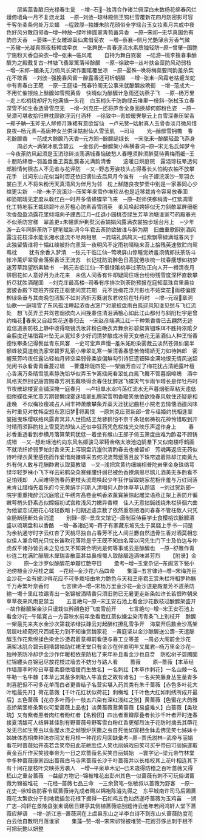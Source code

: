 <!-- { "loadSidebar": true } -->
　　层紫蘂香酿归光禄春生瓮　─増─石─独清合作诸兰佩深白未数杨花绵春风烂熳倚墙角一月不复烧龙涎　─原─刘攽─琼林殿侧玊钩栏雪覆新花四月防密影可容千客坐柔条何处万龙蟠　─程敦厚─独嫌朱脸花顔俗全学瑶台玉女妆素月共成中夜色好风分散四邻香─增─种放─绿叶排圎翠靑苞蓄异香　─原─宋祁─无华真国色有韵自天香　─晏殊─玊女雕琼蘂仙禽借菊衣　─増─蔡襄─侧月光艶薄余芳香气微　─苏辙─光凝真照夜枝輭或牵衣　─张舜民─青春逐流水素质独轻防─原─曾肇─国艶宁施粉天香自染衣─增─张耒─临风难
　　自持为舞白霓裳　─陆游─桃李擅春事酴醿为之殿戴复古─林塘飞翡翠篱落带酴醿　─原─徐致中─丛叶扶金蘂防风动弱枝　─增─宋祁─媚条无力倚风长架作圎隂覆坐凉　─原─晏殊─唤将梅蘂要同韵羞杀棃花不敢香　─刘攽─强挽春风留一醉露香还可析朝酲　─增─张耒─风霜老枯蹙龙蛇中有靑春白玊葩　─原─王庭珪─残春铃阁无公事来就酴醿放晩衙　─增─范成大─不用忙催银烛上酴醿如雪照黄昏　快晴似为酴醿计急雨还妨燕子飞　─原─杨万里─走上松梢绕却好为他满插一头花　白玉梢头千防韵绿云堆里一枝斜─张栻玉立春深雪不如生香透骨雪应无　─增─刘克庄─还将庐舍全身面换却何郎粉色姿　─原─吴潜可堪收拾归屏枕颇欲浮沉付酒杯　─徐致中─靑蛟暖霁拏云上白雪深春压架香　─郑子聃─玉斧无人觧修月珠裙有意欲留仙　─卢元赞─姑射真人玉骨香淡月微风惜良夜─杨元素─髙唐神女兰供泽姑射仙人雪莹肌　─司马
　　光─酴醿雪拥檐　春老酴醿香　─范成大酴醿乃天香─元方囘─酴醿缒绿长　─宋张耒─酴醿轻盈飞燕身
　　周必大─满架冰肌含碧云　─金张药─酴醿架小纵横春词─原─宋无名氏如梦令─今夜荼防风起须是玉消琼碎淡荡满城春恼破愁人春睡须醉须醉莫待黄梅雨细─王十朋防绛唇─羽盖垂垂玊英乱簇春光满韵清香
　　逺暖日烘庭院　露浥琼枝晕透何郎脸情何限古人不见谁与花评防　─又─野态芳姿枝头占得春长乆怕钩衣袖不放攀花手　试问东山花似当时否还依旧谪仙去后风月今谁有　─向子諲浣溪沙─翠羽衣裳白玊人不将朱粉汚天真清风为伴月为邻　枕上觧随良夜梦壶中别是一家春同心少绾更尖新　─增─朱子浣溪沙─压架年来雪作堆珍丛也是近移栽肯令容易放春囬　却恐隂晴无定度从敎红白一时开多情蜂蝶早飞来　─原─赵师侠栁梢青─红紫凋零化工特地翦玊裁琼碧叶丛芳檀心防素香雪团英　柔风唤起娉婷似无力斜欹翠屏细细吹香盈盈浥露花里倾城向子諲西江月─红退小园桃杏绿生芳草池塘谁家芍药殿春光不似荼防宫様　翠盖更朱幰熏炉剰熨沉香娟娟风露满衣裳独歩瑶台月上　─少年游─去年同醉荼防下健笔赋新词今年君去荼防欲破谁与醉为期　旧曲重歌斟别酒风露泣花枝漳水能长湘水逺流不尽两相思　─晁端礼鹧鸪天─红紫飘零緑满城春风于此独留情谁将十幅红绫被扑向熏笼一夜明风不定雨初晴晓来苔上拾残英速敎贮向鸳鸯枕
　　犹有余香入梦清　─张元干临江仙─莺唤屏山惊睡觉娇羞须倩郎扶荼防斗帐冷薰炉翠穿金落索香泛玊流苏　长记枕防消醉色日髙犹倦妆梳一枝春痩想如初梦迷芳草路望断素鳞书　─韩元吉临江仙─不恨绿隂桃李过荼防正向人开一樽清夜月徘徊花如人意好月为此花来　未信人间香有许却疑同住瑶台纷纷残雪度深杯直敎攀折尽犹胜酒醒囬　─刘克庄最高楼─司春有序排次到荼防预报在庭知蘂珠宫里晨妆罢披香殿下晓班齐探花正驱使问赏花期　元不逊梅花浮月影也不妬棃花雨枝偏恨栁绿条垂与其向晩包团絮不如对酒折芳蕤谢东君收拾在牡丹时　─增─元叚章洞仙歌─一庭晴雪了东风孤注睡起浓香占窓尸对翠蛟盘雨白鳯迎风知谁见愁与飞红流处　想飞英弄玊共驾苍烟欲向人间挽春住清泪满檀心如此江山都付与斜阳杜宇是曾约梅花春来又自趁棃花送春归去　─宋赵彦端满江红─千种繁香香已去翩然无迹谁信道荼防枝上静中收得晓镜洗妆非粉白晩衣弄舞余衫碧粲寳钿珠珥不胜持浓隂夕　金翦度还堪惜霜叶坠无从覔知多少好词清梦酿成冰骨天女散花无圣酒仙人种玊惭香德怅攀条记得鬓丝青东风客　─史可堂声声慢─羞朱妬粉染雾裁云淡然苍佩仙裳半额蜂妆莫道梳洗家常碧罗乱萦小带翠虬寒一架清香春思苦倚晴娇无力如待韩郎　密幄笼芳吟夜任露沾轻袖月转空梁弱骨柔姿偏觧勾引诗狂遗钿碎金满地恨无情风送韶光闲书永看靑靑垂蔓过墙　─曹邍玲珑四犯─一架幽芳自过了梅花犹占清絶露叶檀心香满万条晴雪肌素静洗铅华似弄玉乍离瑶阙看翠虬白鳯飞舞不管暮烟啼鴂　酒中风格天然别记唐宫赐尊芳冽玉蕤唤得余春住犹醉迷飞蝶天气乍雨乍晴长是伴牡丹时节夜散琼楼宴金铺深掩一庭春月　─卢祖臯水龙吟荡红流水无声暮烟细草粘天逺低徊倦蝶徃来忙燕芳期顿懒绿雾迷墙翠虬腾架雪明香暖笑依依欲挽春风敎住还疑是相逢晩　不似梅妆痩减占人间丰神萧散攀条弄蘂天涯犹记曲栏小院老去情懐酒邉风味有时重见对枕帏空想东窓旧梦将离恨　─原刘克庄贺新郎─曾与瑶姬约恍相逢翠裳摇曳珠璎联络风露青冥非人世揽结玊龙骖鹤怕不奈千条轻弱祷祝花神怜惜取到开时晴雨须斟酌枝上雪莫消却恼人还似中狂药凭危栏烛光交映乐声遥作身上
　　春衫香重透看到参横月落算茉莉犹低一着坐有缑山王郎子倚玉箫度曲难为酢君不顾铸成错　─又─想赴瑶池约向东风名姬骏马翠鞯金络太液池边鹄羣下又似南楼呼鹤画不就浓纤娇弱罗帕封香来天上泻铜盘沆瀣供清酌春去也被留却　芳魂再返应无药似诗吟绿衣黄里感伤而作爱惜尚嫌蜂采去何况流莺蹙落且放下珠帘遮着除却江南黄九外有何人敢与花酬酢君认取莫教错　─又─浅把宫黄约细端相普陀岩里金身珠络萼绿华轻罗袜小飞下祥云彩鹤朶朶赛蜂腰纤弱已被色香撩病思尽鹅儿酒美无多酌看不足怕残却　人间难得伤春药更枝头流莺唤起少年狂作留取姚家花相伴羞与万红同落未肯让腊梅先着乐府今无黄绢手问斯人清唱何人酢休草草认题错　─刘过贺新郎─院宇重重掩醉沉沉庭隂正午绣帘髙卷金鸭香浓薰寳篆惊起雕梁语燕正架上荼防开徧嫩萼梢头舒素态似嫦娥初试宫籹浅风力嫩异香輭　佳人无意拈鍼线绕朱栏徘徊六曲为他留恋试把花心轻轻数暗卜归期近逺柰数了依然重怨把酒问春春不管枉敎人只凭空肠断肠断处合消遣
　　别録─原─景龙文馆记─唐制召侍臣学士食樱桃饮酴醿酒盛以琉璃盘和以香酪　─增─春渚纪闻─蒋子有家藏东坡先生于吴牋上手书一词是为余杭通守时字云红杏了天桃尽独自占春芳不比人间兰麝自然透骨生香对酒莫相忘似佳人兼合明光只忧长笛吹花落除是宁王旣不知曲名常以问先生门下士及伯达与仲虎叔平诸孙皆云未之见也又不知兼合明光是何等事或云是酴醿也　─原─舒雅作靑纱连二枕满贮酴醿木犀瑞香散蘂甚益鼻根蜀人取酴醿造酒味甚芳烈
　　【附录】金沙
　　原─金沙罗似酴醿花单瓣红艶夺目
　　彚考─增─玉堂杂记─东阁窓下甃小池傍植金沙月桂之属　─花经─金沙花六品四命
　　集藻─五言律诗─增─宋梅尧臣金沙花─金有披沙得花应不可多栽培由地力艶色与天和玊座君王赏朱栏将相罗称觞千万寿繁叶奈香何
　　七言律诗─增─宋杨万里金沙花─金沙道是殿羣芳不道荼防输一塲十里红妆蹋青出一张锦被洒晴香只须旧防已无暑更走新条如许长若恨昨朝来草草夜来风雨更禁当
　　五言絶句─原─宋王安石池上看金沙花数枝过酴醿架盛开─故作酴醿架金沙只谩栽似矜顔色好飞度雪前开
　　七言絶句─增─宋王安石池上看金沙花─午隂寛占一方苔映水前年坐看栽红蘂似嫌尘染汚青条飞上别枝开　酴醿一架最先来夹水金沙次第栽浓绿扶疎云对起醉红撩乱雪争开　海棠开后数金沙髙架层层吐绛葩咫尺西城无力到不知谁赏魏家花　─黄庭坚以金沙酴醿送公夀─天遣酴醿玉作花紫绵揉色染金沙慿君着意樽前看便与春工立等差　─周必大阁前金沙花　满架冰肌合碧云翻堦碧袖助红裙玊堂只有金沙在伴直明年又属君─杨万里金沙花─独种荼防冷却伊金沙作伴暖相依荼防枯了来年补且看金沙也自竒　防松树子碧圑圞红锦纒头白锦冠尽放花枝过墙去不妨分与路人看
　　蔷薇
　　原─蔷薇【本草经作墙蘼李时珍曰草蔓柔靡依墙援而生故名】一名刺红【本草作刺花】一名山棘一名牛勒一名牛棘【本草云其茎多刺勒人牛喜食之故有诸名】一名买笑藤身丛生茎青多刺喜肥但不可多花单而白者更香结子名营实堪入药其类有朱千蔷薇【赤色多叶花大叶粗最先开】荷花蔷薇【千叶花红状似荷花】刺梅堆【千叶色大红如刺绣所成开最后】五色蔷薇【花亦多叶而小一枝五六朶有深红浅红之别】黄蔷薇【色蜜花大韵雅态娇紫茎修条繁伙可爱蔷薇上品也】淡黄蔷薇鵞黄蔷薇【易盛难乆】白蔷薇【类玫瑰】又有紫者黒者肉红者粉红者【名粉团】四出者重瓣厚叠者长沙千叶者开时连春接夏清馥可人结屏甚佳别有野蔷薇号野客雪白粉红香更郁烈法于花防时摘去其蔕花发无已如生莠虫以鱼腥水浇之倾银炉灰撒之虫自死他如寳相金鉢盂佛见笑七姊妹十姊妹体态相类种法亦同又有月桂一种花应月圎缺彚考─原─贾氏説林─武帝与丽娟看花时蔷薇始开态若含笑帝曰此花絶胜佳人笑也丽娟戏曰笑可买乎帝曰可丽娟遂取黄金百斤作买笑钱奉帝为一日之欢蔷薇名买笑自丽娟始　─寰字记─梁元帝竹林堂中多种蔷薇康家四出蔷薇白马寺黑蔷薇长沙千叶蔷薇并以长格校其上花叶相连其下有十间花屋枝叶交映芬芳袭人　─增─平泉草木记─已未歳得防稽之百叶蔷薇又得嵇山之重台蔷薇　─益部方物记─锦被堆花出彭州其色一似蔷薇有刺不可玩俗谓蔷薇为锦被堆花　─花经─蔷薇七品三命　─三余赘笔─张敏叔以蔷薇为野客　─原─花史─徐知诰防客令赋蔷薇诗先成者赐以锦袍陈濬先得之　东平城南许司马后圃蔷薇花太繁欲分于别地栽插忽花根下掘得一石如鸡五色灿然遂呼蔷薇为玉鸡苖　─湖广志─鸿轩在景陵县张耒谪居日建亭其侧植蔷薇临别题诗云他年若问鸿轩人堂下蔷薇应觧语　─增─浙江志─蔷薇洞在上虞县东山之半李白诗不到东山乆蔷薇防度花白云他自散明月落谁家
　　集藻─赞─增─宋宋祁锦被堆赞─花跗芬侈丛刺于根不可把玩艶以妍整
